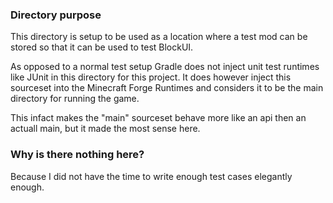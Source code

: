 ### Directory purpose
This directory is setup to be used as a location where a test mod can be stored so that it can be used to test BlockUI.

As opposed to a normal test setup Gradle does not inject unit test runtimes like JUnit in this directory for this project.
It does however inject this sourceset into the Minecraft Forge Runtimes and considers it to be the main directory for running the game.

This infact makes the "main" sourceset behave more like an api then an actuall main, but it made the most sense here.

### Why is there nothing here?
Because I did not have the time to write enough test cases elegantly enough.